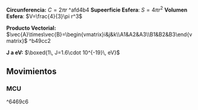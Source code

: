 
**Circunferencia:** $C=2\pi r$ ^afd4b4
**Supeerficie Esfera**: $S=4\pi r^2$
**Volumen Esfera**: $V=\frac{4}{3}\pi r^3$

**Producto Vectorial:** $\vec{A}\times\vec{B}=\begin{vmatrix}i&j&k\\A1&A2&A3\\B1&B2&B3\end{vmatrix}$ ^b49cc2

**J a eV:** $\boxed{1\, J=1.6\cdot 10^{-19}\, eV}$
## Movimientos

### MCU

^6469c6
